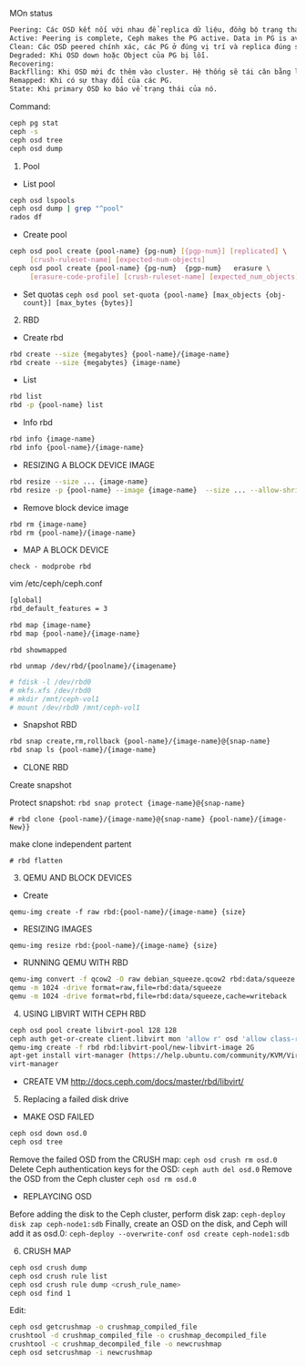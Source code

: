 MOn status

```sh
Peering: Các OSD kết nối với nhau để replica dữ liệu, đồng bộ trạng thái của Object, metadata.
Active: Peering is complete, Ceph makes the PG active. Data in PG is available on primary OSD and replica. 
Clean: Các OSD peered chính xác, các PG ở đúng vị trí và replica đúng số lần.
Degraded: Khi OSD down hoặc Object của PG bị lỗi.
Recovering: 
Backflling: Khi OSD mới đc thêm vào cluster. Hệ thống sẽ tái cân bằng lưu trữ. 
Remapped: Khi có sự thay đổi của các PG.
State: Khi primary OSD ko báo về trạng thái của nó. 
```
Command:
```sh
ceph pg stat
ceph -s 
ceph osd tree
ceph osd dump
```

1. Pool

- List pool
```sh
ceph osd lspools
ceph osd dump | grep "^pool"
rados df
```
- Create pool
```sh
ceph osd pool create {pool-name} {pg-num} [{pgp-num}] [replicated] \
     [crush-ruleset-name] [expected-num-objects]
ceph osd pool create {pool-name} {pg-num}  {pgp-num}   erasure \
     [erasure-code-profile] [crush-ruleset-name] [expected_num_objects]
```
- Set quotas
`ceph osd pool set-quota {pool-name} [max_objects {obj-count}] [max_bytes {bytes}]`

2. RBD

- Create rbd
```sh
rbd create --size {megabytes} {pool-name}/{image-name}
rbd create --size {megabytes} {image-name}
```
- List
```sh
rbd list
rbd -p {pool-name} list
```
-  Info rbd
```sh
rbd info {image-name}
rbd info {pool-name}/{image-name}
```
-  RESIZING A BLOCK DEVICE IMAGE
```sh
rbd resize --size ... {image-name}
rbd resize -p {pool-name} --image {image-name}  --size ... --allow-shrink
```
-  Remove block device image
```sh
rbd rm {image-name}
rbd rm {pool-name}/{image-name}
```
-  MAP A BLOCK DEVICE

`check - modprobe rbd`

vim /etc/ceph/ceph.conf
```sh
[global]
rbd_default_features = 3
```
```sh
rbd map {image-name}
rbd map {pool-name}/{image-name}
```
`rbd showmapped`

`rbd unmap /dev/rbd/{poolname}/{imagename}`

```sh
# fdisk -l /dev/rbd0
# mkfs.xfs /dev/rbd0
# mkdir /mnt/ceph-vol1
# mount /dev/rbd0 /mnt/ceph-vol1
```

-  Snapshot RBD
```sh
rbd snap create,rm,rollback {pool-name}/{image-name}@{snap-name}
rbd snap ls {pool-name}/{image-name}
```
- CLONE RBD 

Create snapshot


Protect snapshot: `rbd snap protect {image-name}@{snap-name}`

`# rbd clone {pool-name}/{image-name}@{snap-name} {pool-name}/{image-New}}`

make clone independent partent 

`# rbd flatten`

3. QEMU AND BLOCK DEVICES

- Create

`qemu-img create -f raw rbd:{pool-name}/{image-name} {size}`

- RESIZING IMAGES 

`qemu-img resize rbd:{pool-name}/{image-name} {size}`

- RUNNING QEMU WITH RBD
```sh
qemu-img convert -f qcow2 -O raw debian_squeeze.qcow2 rbd:data/squeeze
qemu -m 1024 -drive format=raw,file=rbd:data/squeeze
qemu -m 1024 -drive format=rbd,file=rbd:data/squeeze,cache=writeback
```
4. USING LIBVIRT WITH CEPH RBD
```sh
ceph osd pool create libvirt-pool 128 128
ceph auth get-or-create client.libvirt mon 'allow r' osd 'allow class-read object_prefix rbd_children, allow rwx pool=libvirt-pool'
qemu-img create -f rbd rbd:libvirt-pool/new-libvirt-image 2G
apt-get install virt-manager (https://help.ubuntu.com/community/KVM/VirtManager)
virt-manager
```
- CREATE VM 
http://docs.ceph.com/docs/master/rbd/libvirt/


5. Replacing a failed disk drive

- MAKE OSD FAILED
```sh
ceph osd down osd.0
ceph osd tree
```
Remove the failed OSD from the CRUSH map:
`ceph osd crush rm osd.0`
Delete Ceph authentication keys for the OSD:
`ceph auth del osd.0`
Remove the OSD from the Ceph cluster
`ceph osd rm osd.0`


- REPLAYCING OSD

Before adding the disk to the Ceph cluster, perform disk zap:
`ceph-deploy disk zap ceph-node1:sdb`
Finally, create an OSD on the disk, and Ceph will add it as osd.0:
`ceph-deploy --overwrite-conf osd create ceph-node1:sdb`

6. CRUSH MAP
```sh
ceph osd crush dump
ceph osd crush rule list
ceph osd crush rule dump <crush_rule_name>
ceph osd find 1
```
Edit:
```sh
ceph osd getcrushmap -o crushmap_compiled_file
crushtool -d crushmap_compiled_file -o crushmap_decompiled_file
crushtool -c crushmap_decompiled_file -o newcrushmap
ceph osd setcrushmap -i newcrushmap
```






























